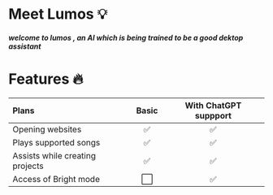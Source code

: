 
# **Meet Lumos 💡**

##### *welcome to lumos , an AI which is being trained to be a good dektop assistant*



# **Features 🔥**
| **Plans** | **Basic** | **With ChatGPT suppport** | 
| :---  | :---: | :---: |
| Opening websites  |  ✅ | ✅ |
| Plays supported songs   | ✅ | ✅ |
| Assists while creating projects   | ✅ | ✅|
| Access of Bright mode   | ⬜ | ✅|

